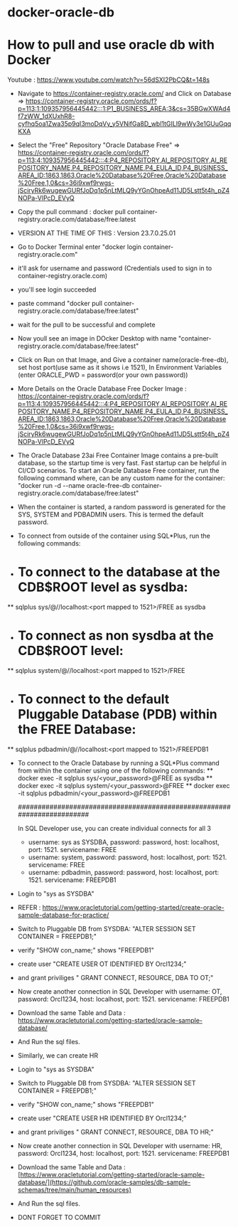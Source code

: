 # docker-oracle-db
# How to pull and use oracle db with Docker

Youtube : https://www.youtube.com/watch?v=56dSXI2PbCQ&t=148s

* Navigate to https://container-registry.oracle.com/ and Click on Database => https://container-registry.oracle.com/ords/f?p=113:1:109357956445442:::1:P1_BUSINESS_AREA:3&cs=35BGwXWAd4f7zWW_1dXUxhR8-cyfhq5oa1Zwa35p9qI3moDqVy_y5VNifGa8D_wbl1tGILl9wWy3e1GUuGqqKXA
* Select the "Free" Repository "Oracle Database Free" => https://container-registry.oracle.com/ords/f?p=113:4:109357956445442:::4:P4_REPOSITORY,AI_REPOSITORY,AI_REPOSITORY_NAME,P4_REPOSITORY_NAME,P4_EULA_ID,P4_BUSINESS_AREA_ID:1863,1863,Oracle%20Database%20Free,Oracle%20Database%20Free,1,0&cs=36i9xwf9rwgs-jSciryRk6wugewGURfJoDq1p5nLtMLQ9yYGnOhpeAd11JD5Lstt5t4h_pZ4NOPa-VlPcD_EVyQ
* Copy the pull command : docker pull container-registry.oracle.com/database/free:latest
* VERSION AT THE TIME OF THIS : Version 23.7.0.25.01

* Go to Docker Terminal enter "docker login container-registry.oracle.com"
* it'll ask for username and password (Credentials used to sign in to container-registry.oracle.com)
* you'll see login succeeded
* paste command "docker pull container-registry.oracle.com/database/free:latest"
* wait for the pull to be successful and complete
* Now youll see an image in DOcker Desktop with name "container-registry.oracle.com/database/free:latest"
* Click on Run on that Image, and Give a container name(oracle-free-db), set host port(use same as it shows i.e 1521), In Environment Variables (enter ORACLE_PWD = password(or your own password))
* More Details on the Oracle Database Free Docker Image : https://container-registry.oracle.com/ords/f?p=113:4:109357956445442:::4:P4_REPOSITORY,AI_REPOSITORY,AI_REPOSITORY_NAME,P4_REPOSITORY_NAME,P4_EULA_ID,P4_BUSINESS_AREA_ID:1863,1863,Oracle%20Database%20Free,Oracle%20Database%20Free,1,0&cs=36i9xwf9rwgs-jSciryRk6wugewGURfJoDq1p5nLtMLQ9yYGnOhpeAd11JD5Lstt5t4h_pZ4NOPa-VlPcD_EVyQ
* The Oracle Database 23ai Free Container Image contains a pre-built database, so the startup time is very fast. Fast startup can be helpful in CI/CD scenarios. To start an Oracle Database Free container, run the following command where,<oracle-db> can be any custom name for the container: "docker run -d --name oracle-free-db container-registry.oracle.com/database/free:latest"
* When the container is started, a random password is generated for the SYS, SYSTEM and PDBADMIN users. This is termed the default password.
* To connect from outside of the container using SQL*Plus, run the following commands:
* # To connect to the database at the CDB$ROOT level as sysdba:
** sqlplus sys/<your password>@//localhost:<port mapped to 1521>/FREE as sysdba
* # To connect as non sysdba at the CDB$ROOT level:
** sqlplus system/<your password>@//localhost:<port mapped to 1521>/FREE
* # To connect to the default Pluggable Database (PDB) within the FREE Database:
** sqlplus pdbadmin/<your password>@//localhost:<port mapped to 1521>/FREEPDB1

* To connect to the Oracle Database by running a SQL*Plus command from within the container using one of the following commands:
** docker exec -it <oracle-db> sqlplus sys/<your_password>@FREE as sysdba
** docker exec -it <oracle-db> sqlplus system/<your_password>@FREE
** docker exec -it <oracle-db> sqlplus pdbadmin/<your_password>@FREEPDB1

  ########################################################################

  In SQL Developer use, you can create individual connects for all 3
  * username: sys as SYSDBA, password: password, host: localhost, port: 1521. servicename: FREE
  * username: system, password: password, host: localhost, port: 1521. servicename: FREE
  * username: pdbadmin, password: password, host: localhost, port: 1521. servicename: FREEPDB1
 
* Login to "sys as SYSDBA"
* REFER : https://www.oracletutorial.com/getting-started/create-oracle-sample-database-for-practice/
* Switch to Pluggable DB from SYSDBA: "ALTER SESSION SET CONTAINER = FREEPDB1;"
* verify "SHOW con_name;" shows "FREEPDB1"
* create user "CREATE USER OT IDENTIFIED BY Orcl1234;"
* and grant priviliges " GRANT CONNECT, RESOURCE, DBA TO OT;"
* Now create another connection in SQL Developer with username: OT, password: Orcl1234, host: localhost, port: 1521. servicename: FREEPDB1
* Download the same Table and Data : https://www.oracletutorial.com/getting-started/oracle-sample-database/
* And Run the sql files.

* Similarly, we can create HR
* Login to "sys as SYSDBA"
* Switch to Pluggable DB from SYSDBA: "ALTER SESSION SET CONTAINER = FREEPDB1;"
* verify "SHOW con_name;" shows "FREEPDB1"
* create user "CREATE USER HR IDENTIFIED BY Orcl1234;"
* and grant priviliges " GRANT CONNECT, RESOURCE, DBA TO HR;"
* Now create another connection in SQL Developer with username: HR, password: Orcl1234, host: localhost, port: 1521. servicename: FREEPDB1
* Download the same Table and Data : [https://www.oracletutorial.com/getting-started/oracle-sample-database/](https://github.com/oracle-samples/db-sample-schemas/tree/main/human_resources)
* And Run the sql files.

* DONT FORGET TO COMMIT
